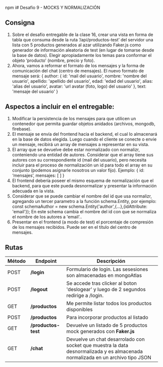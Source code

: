 npm i# Desafio 9 - MOCKS Y NORMALIZACIÓN
## Consigna
1. Sobre el desafío entregable de la clase 16, crear una vista en forma de tabla que consuma desde la ruta ‘/api/productos-test’ del servidor una lista con 5 productos generados al azar utilizando Faker.js como generador de información aleatoria de test (en lugar de tomarse desde la base de datos). Elegir apropiadamente los temas para conformar el objeto ‘producto’ (nombre, precio y foto).
2. Ahora, vamos a reformar el formato de los mensajes y la forma de comunicación del chat (centro de mensajes).
El nuevo formato de mensaje será:
    { 
        author: {
            id: 'mail del usuario', 
            nombre: 'nombre del usuario', 
            apellido: 'apellido del usuario', 
            edad: 'edad del usuario', 
            alias: 'alias del usuario',
            avatar: 'url avatar (foto, logo) del usuario'
        },
        text: 'mensaje del usuario'
    }
## Aspectos a incluir en el entregable: 
1. Modificar la persistencia de los mensajes para que utilicen un contenedor que permita guardar objetos anidados (archivos, mongodb, firebase).
2. El mensaje se envía del frontend hacia el backend, el cual lo almacenará en la base de datos elegida. Luego cuando el cliente se conecte o envie un mensaje, recibirá un array de mensajes a representar en su vista. 
3. El array que se devuelve debe estar normalizado con normalizr, conteniendo una entidad de autores. Considerar que el array tiene sus autores con su correspondiente id (mail del usuario), pero necesita incluir para el proceso de normalización un id para todo el array en su conjunto (podemos asignarle nosotros un valor fijo).
Ejemplo: { id: ‘mensajes’, mensajes: [ ] }
4. El frontend debería poseer el mismo esquema de normalización que el backend, para que este pueda desnormalizar y presentar la información adecuada en la vista.
5. Considerar que se puede cambiar el nombre del id que usa normalizr, agregando un tercer parametro a la función schema.Entity, por ejemplo:
    const schemaAuthor = new schema.Entity('author',{...},{idAttribute: 'email'});
En este schema cambia el nombre del id con que se normaliza el nombre de los autores a 'email'..  
6. Presentar en el frontend (a modo de test) el porcentaje de compresión de los mensajes recibidos. Puede ser en el título del centro de mensajes.

## Rutas
| Método | Endpoint                | Descripción                                                                                                                                                                                                                 |
| ------ | ----------------------- | --------------------------------------------------------------------------------------------------------------------------------------------------------------------------------------------------------------------------- |
| POST    | **/login**     | Formulario de login. Las sesesiones son almacenadas en mongoAtlas                                                                                                                                                                           |
| POST    | **/logout**     | Se accede tras clicker al boton 'deslogear' y luego de 2 segundos redirige a /login.                                                                                                                                                                          |
| GET    | **/productos**     | Me permite listar todos los productos disponibles                                                                                                                                                                           |
| POST   | **/productos**     | Para incorporar productos al listado                                                                                                                                                                                        |
| GET    | **/productos-test** | Devuelve un listado de 5 productos mock generados con **Faker.js**                                                                                                                                                          |
| GET    | **/chat**        | Devuelve un chat desarrolado con socket que muestra la data desnormalizada y es almacenada normalizada en un archivo tipo JSON |
